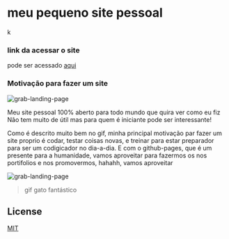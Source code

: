 # meu pequeno site pessoal
k

### link da acessar o site
pode ser acessado [aqui](https://gustavogarciapereira.github.io/gustavo_pereia.github.io/)

### Motivação para fazer um site
![grab-landing-page](https://media.giphy.com/media/E6jscXfv3AkWQ/giphy.gif)


Meu site pessoal 100% aberto para todo mundo que quira ver como eu fiz
Não tem muito de útil mas para quem é iniciante pode ser interessante!



Como é descrito muito bem no gif, minha principal motivação par fazer um site proprio é codar,
testar coisas novas, e treinar para estar preparador para ser um codigicador no dia-a-dia.
E com o github-pages, que é um presente para a humanidade, vamos aproveitar para fazermos os nos portifolios e nos promovermos, hahahh, vamos aproveitar


![grab-landing-page](https://i.pinimg.com/originals/80/fb/20/80fb20a4778ca8143bc26a8eb78492ee.gif)

>gif gato fantástico

## License
[MIT](https://choosealicense.com/licenses/mit/)




